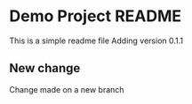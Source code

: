 # Demo Project README

This is a simple readme file
Adding version 0.1.1

## New change

Change made on a new branch